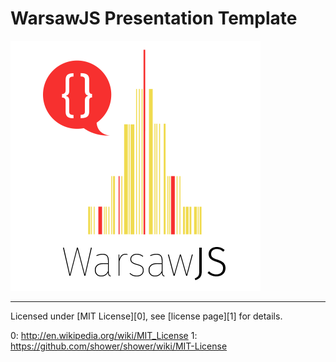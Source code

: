 # WarsawJS Presentation Template

![Logo](/themes/warsawjs/pictures/logo.png)

---

Licensed under [MIT License][0], see [license page][1] for details.

0: http://en.wikipedia.org/wiki/MIT_License
1: https://github.com/shower/shower/wiki/MIT-License
